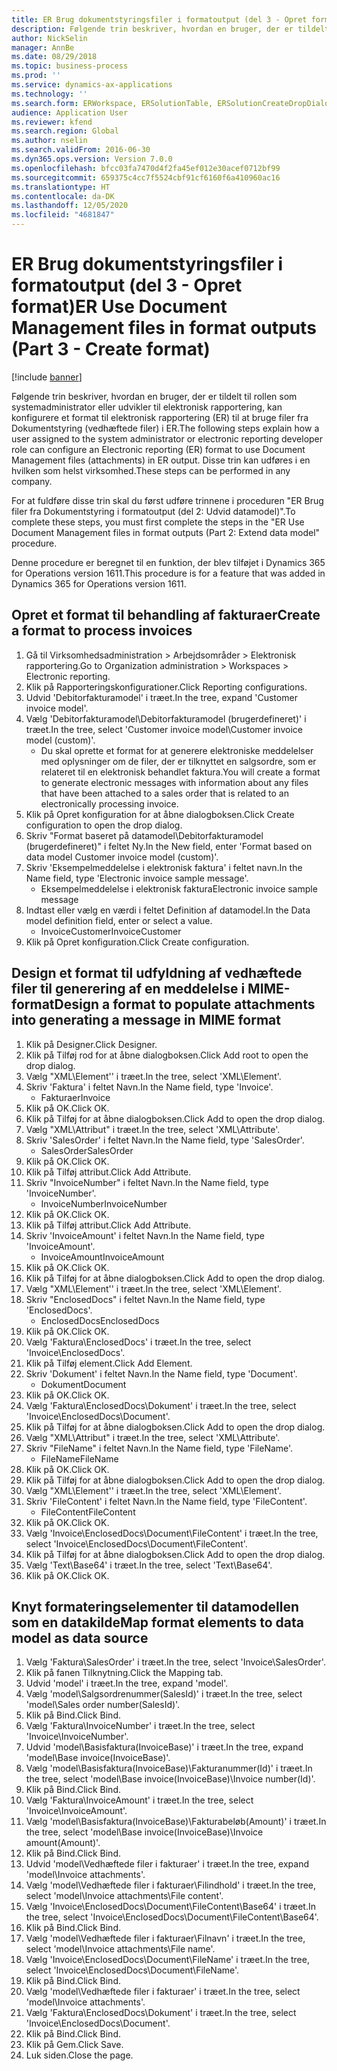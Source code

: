 ```yaml
---
title: ER Brug dokumentstyringsfiler i formatoutput (del 3 - Opret format)
description: Følgende trin beskriver, hvordan en bruger, der er tildelt rollen som systemadministrator eller udvikler til elektronisk rapportering, kan konfigurere et format til elektronisk rapportering til at bruge filer fra Dokumentstyring (vedhæftede filer) i ER-output.
author: NickSelin
manager: AnnBe
ms.date: 08/29/2018
ms.topic: business-process
ms.prod: ''
ms.service: dynamics-ax-applications
ms.technology: ''
ms.search.form: ERWorkspace, ERSolutionTable, ERSolutionCreateDropDialog, EROperationDesigner, ERComponentTypeDropDialog
audience: Application User
ms.reviewer: kfend
ms.search.region: Global
ms.author: nselin
ms.search.validFrom: 2016-06-30
ms.dyn365.ops.version: Version 7.0.0
ms.openlocfilehash: bfcc03fa7470d4f2fa45ef012e30acef0712bf99
ms.sourcegitcommit: 659375c4cc7f5524cbf91cf6160f6a410960ac16
ms.translationtype: HT
ms.contentlocale: da-DK
ms.lasthandoff: 12/05/2020
ms.locfileid: "4681847"
---
```

# <a name="er-use-document-management-files-in-format-outputs-part-3---create-format"></a><span data-ttu-id="0fd2f-103">ER Brug dokumentstyringsfiler i formatoutput (del 3 - Opret format)</span><span class="sxs-lookup"><span data-stu-id="0fd2f-103">ER Use Document Management files in format outputs (Part 3 - Create format)</span></span>

[!include [banner](../../includes/banner.md)]

<span data-ttu-id="0fd2f-104">Følgende trin beskriver, hvordan en bruger, der er tildelt til rollen som systemadministrator eller udvikler til elektronisk rapportering, kan konfigurere et format til elektronisk rapportering (ER) til at bruge filer fra Dokumentstyring (vedhæftede filer) i ER.</span><span class="sxs-lookup"><span data-stu-id="0fd2f-104">The following steps explain how a user assigned to the system administrator or electronic reporting developer role can configure an Electronic reporting (ER) format to use Document Management files (attachments) in ER output.</span></span> <span data-ttu-id="0fd2f-105">Disse trin kan udføres i en hvilken som helst virksomhed.</span><span class="sxs-lookup"><span data-stu-id="0fd2f-105">These steps can be performed in any company.</span></span>

<span data-ttu-id="0fd2f-106">For at fuldføre disse trin skal du først udføre trinnene i proceduren "ER Brug filer fra Dokumentstyring i formatoutput (del 2: Udvid datamodel)".</span><span class="sxs-lookup"><span data-stu-id="0fd2f-106">To complete these steps, you must first complete the steps in the "ER Use Document Management files in format outputs (Part 2: Extend data model" procedure.</span></span>

<span data-ttu-id="0fd2f-107">Denne procedure er beregnet til en funktion, der blev tilføjet i Dynamics 365 for Operations version 1611.</span><span class="sxs-lookup"><span data-stu-id="0fd2f-107">This procedure is for a feature that was added in Dynamics 365 for Operations version 1611.</span></span>


## <a name="create-a-format-to-process-invoices"></a><span data-ttu-id="0fd2f-108">Opret et format til behandling af fakturaer</span><span class="sxs-lookup"><span data-stu-id="0fd2f-108">Create a format to process invoices</span></span>
1. <span data-ttu-id="0fd2f-109">Gå til Virksomhedsadministration > Arbejdsområder > Elektronisk rapportering.</span><span class="sxs-lookup"><span data-stu-id="0fd2f-109">Go to Organization administration > Workspaces > Electronic reporting.</span></span>
2. <span data-ttu-id="0fd2f-110">Klik på Rapporteringskonfigurationer.</span><span class="sxs-lookup"><span data-stu-id="0fd2f-110">Click Reporting configurations.</span></span>
3. <span data-ttu-id="0fd2f-111">Udvid 'Debitorfakturamodel' i træet.</span><span class="sxs-lookup"><span data-stu-id="0fd2f-111">In the tree, expand 'Customer invoice model'.</span></span>
4. <span data-ttu-id="0fd2f-112">Vælg 'Debitorfakturamodel\Debitorfakturamodel (brugerdefineret)' i træet.</span><span class="sxs-lookup"><span data-stu-id="0fd2f-112">In the tree, select 'Customer invoice model\Customer invoice model (custom)'.</span></span>
    * <span data-ttu-id="0fd2f-113">Du skal oprette et format for at generere elektroniske meddelelser med oplysninger om de filer, der er tilknyttet en salgsordre, som er relateret til en elektronisk behandlet faktura.</span><span class="sxs-lookup"><span data-stu-id="0fd2f-113">You will create a format to generate electronic messages with information about any files that have been attached to a sales order that is related to an electronically processing invoice.</span></span>  
5. <span data-ttu-id="0fd2f-114">Klik på Opret konfiguration for at åbne dialogboksen.</span><span class="sxs-lookup"><span data-stu-id="0fd2f-114">Click Create configuration to open the drop dialog.</span></span>
6. <span data-ttu-id="0fd2f-115">Skriv "Format baseret på datamodel\Debitorfakturamodel (brugerdefineret)" i feltet Ny.</span><span class="sxs-lookup"><span data-stu-id="0fd2f-115">In the New field, enter 'Format based on data model Customer invoice model (custom)'.</span></span>
7. <span data-ttu-id="0fd2f-116">Skriv 'Eksempelmeddelelse i elektronisk faktura' i feltet navn.</span><span class="sxs-lookup"><span data-stu-id="0fd2f-116">In the Name field, type 'Electronic invoice sample message'.</span></span>
    * <span data-ttu-id="0fd2f-117">Eksempelmeddelelse i elektronisk faktura</span><span class="sxs-lookup"><span data-stu-id="0fd2f-117">Electronic invoice sample message</span></span>  
8. <span data-ttu-id="0fd2f-118">Indtast eller vælg en værdi i feltet Definition af datamodel.</span><span class="sxs-lookup"><span data-stu-id="0fd2f-118">In the Data model definition field, enter or select a value.</span></span>
    * <span data-ttu-id="0fd2f-119">InvoiceCustomer</span><span class="sxs-lookup"><span data-stu-id="0fd2f-119">InvoiceCustomer</span></span>  
9. <span data-ttu-id="0fd2f-120">Klik på Opret konfiguration.</span><span class="sxs-lookup"><span data-stu-id="0fd2f-120">Click Create configuration.</span></span>

## <a name="design-a-format-to-populate-attachments-into-generating-a-message-in-mime-format"></a><span data-ttu-id="0fd2f-121">Design et format til udfyldning af vedhæftede filer til generering af en meddelelse i MIME-format</span><span class="sxs-lookup"><span data-stu-id="0fd2f-121">Design a format to populate attachments into generating a message in MIME format</span></span>
1. <span data-ttu-id="0fd2f-122">Klik på Designer.</span><span class="sxs-lookup"><span data-stu-id="0fd2f-122">Click Designer.</span></span>
2. <span data-ttu-id="0fd2f-123">Klik på Tilføj rod for at åbne dialogboksen.</span><span class="sxs-lookup"><span data-stu-id="0fd2f-123">Click Add root to open the drop dialog.</span></span>
3. <span data-ttu-id="0fd2f-124">Vælg "XML\Element'' i træet.</span><span class="sxs-lookup"><span data-stu-id="0fd2f-124">In the tree, select 'XML\Element'.</span></span>
4. <span data-ttu-id="0fd2f-125">Skriv 'Faktura' i feltet Navn.</span><span class="sxs-lookup"><span data-stu-id="0fd2f-125">In the Name field, type 'Invoice'.</span></span>
    * <span data-ttu-id="0fd2f-126">Fakturaer</span><span class="sxs-lookup"><span data-stu-id="0fd2f-126">Invoice</span></span>  
5. <span data-ttu-id="0fd2f-127">Klik på OK.</span><span class="sxs-lookup"><span data-stu-id="0fd2f-127">Click OK.</span></span>
6. <span data-ttu-id="0fd2f-128">Klik på Tilføj for at åbne dialogboksen.</span><span class="sxs-lookup"><span data-stu-id="0fd2f-128">Click Add to open the drop dialog.</span></span>
7. <span data-ttu-id="0fd2f-129">Vælg "XML\Attribut" i træet.</span><span class="sxs-lookup"><span data-stu-id="0fd2f-129">In the tree, select 'XML\Attribute'.</span></span>
8. <span data-ttu-id="0fd2f-130">Skriv 'SalesOrder' i feltet Navn.</span><span class="sxs-lookup"><span data-stu-id="0fd2f-130">In the Name field, type 'SalesOrder'.</span></span>
    * <span data-ttu-id="0fd2f-131">SalesOrder</span><span class="sxs-lookup"><span data-stu-id="0fd2f-131">SalesOrder</span></span>  
9. <span data-ttu-id="0fd2f-132">Klik på OK.</span><span class="sxs-lookup"><span data-stu-id="0fd2f-132">Click OK.</span></span>
10. <span data-ttu-id="0fd2f-133">Klik på Tilføj attribut.</span><span class="sxs-lookup"><span data-stu-id="0fd2f-133">Click Add Attribute.</span></span>
11. <span data-ttu-id="0fd2f-134">Skriv "InvoiceNumber" i feltet Navn.</span><span class="sxs-lookup"><span data-stu-id="0fd2f-134">In the Name field, type 'InvoiceNumber'.</span></span>
    * <span data-ttu-id="0fd2f-135">InvoiceNumber</span><span class="sxs-lookup"><span data-stu-id="0fd2f-135">InvoiceNumber</span></span>  
12. <span data-ttu-id="0fd2f-136">Klik på OK.</span><span class="sxs-lookup"><span data-stu-id="0fd2f-136">Click OK.</span></span>
13. <span data-ttu-id="0fd2f-137">Klik på Tilføj attribut.</span><span class="sxs-lookup"><span data-stu-id="0fd2f-137">Click Add Attribute.</span></span>
14. <span data-ttu-id="0fd2f-138">Skriv 'InvoiceAmount' i feltet Navn.</span><span class="sxs-lookup"><span data-stu-id="0fd2f-138">In the Name field, type 'InvoiceAmount'.</span></span>
    * <span data-ttu-id="0fd2f-139">InvoiceAmount</span><span class="sxs-lookup"><span data-stu-id="0fd2f-139">InvoiceAmount</span></span>  
15. <span data-ttu-id="0fd2f-140">Klik på OK.</span><span class="sxs-lookup"><span data-stu-id="0fd2f-140">Click OK.</span></span>
16. <span data-ttu-id="0fd2f-141">Klik på Tilføj for at åbne dialogboksen.</span><span class="sxs-lookup"><span data-stu-id="0fd2f-141">Click Add to open the drop dialog.</span></span>
17. <span data-ttu-id="0fd2f-142">Vælg "XML\Element'' i træet.</span><span class="sxs-lookup"><span data-stu-id="0fd2f-142">In the tree, select 'XML\Element'.</span></span>
18. <span data-ttu-id="0fd2f-143">Skriv "EnclosedDocs" i feltet Navn.</span><span class="sxs-lookup"><span data-stu-id="0fd2f-143">In the Name field, type 'EnclosedDocs'.</span></span>
    * <span data-ttu-id="0fd2f-144">EnclosedDocs</span><span class="sxs-lookup"><span data-stu-id="0fd2f-144">EnclosedDocs</span></span>  
19. <span data-ttu-id="0fd2f-145">Klik på OK.</span><span class="sxs-lookup"><span data-stu-id="0fd2f-145">Click OK.</span></span>
20. <span data-ttu-id="0fd2f-146">Vælg 'Faktura\EnclosedDocs' i træet.</span><span class="sxs-lookup"><span data-stu-id="0fd2f-146">In the tree, select 'Invoice\EnclosedDocs'.</span></span>
21. <span data-ttu-id="0fd2f-147">Klik på Tilføj element.</span><span class="sxs-lookup"><span data-stu-id="0fd2f-147">Click Add Element.</span></span>
22. <span data-ttu-id="0fd2f-148">Skriv 'Dokument' i feltet Navn.</span><span class="sxs-lookup"><span data-stu-id="0fd2f-148">In the Name field, type 'Document'.</span></span>
    * <span data-ttu-id="0fd2f-149">Dokument</span><span class="sxs-lookup"><span data-stu-id="0fd2f-149">Document</span></span>  
23. <span data-ttu-id="0fd2f-150">Klik på OK.</span><span class="sxs-lookup"><span data-stu-id="0fd2f-150">Click OK.</span></span>
24. <span data-ttu-id="0fd2f-151">Vælg 'Faktura\EnclosedDocs\Dokument' i træet.</span><span class="sxs-lookup"><span data-stu-id="0fd2f-151">In the tree, select 'Invoice\EnclosedDocs\Document'.</span></span>
25. <span data-ttu-id="0fd2f-152">Klik på Tilføj for at åbne dialogboksen.</span><span class="sxs-lookup"><span data-stu-id="0fd2f-152">Click Add to open the drop dialog.</span></span>
26. <span data-ttu-id="0fd2f-153">Vælg "XML\Attribut" i træet.</span><span class="sxs-lookup"><span data-stu-id="0fd2f-153">In the tree, select 'XML\Attribute'.</span></span>
27. <span data-ttu-id="0fd2f-154">Skriv "FileName" i feltet Navn.</span><span class="sxs-lookup"><span data-stu-id="0fd2f-154">In the Name field, type 'FileName'.</span></span>
    * <span data-ttu-id="0fd2f-155">FileName</span><span class="sxs-lookup"><span data-stu-id="0fd2f-155">FileName</span></span>  
28. <span data-ttu-id="0fd2f-156">Klik på OK.</span><span class="sxs-lookup"><span data-stu-id="0fd2f-156">Click OK.</span></span>
29. <span data-ttu-id="0fd2f-157">Klik på Tilføj for at åbne dialogboksen.</span><span class="sxs-lookup"><span data-stu-id="0fd2f-157">Click Add to open the drop dialog.</span></span>
30. <span data-ttu-id="0fd2f-158">Vælg "XML\Element'' i træet.</span><span class="sxs-lookup"><span data-stu-id="0fd2f-158">In the tree, select 'XML\Element'.</span></span>
31. <span data-ttu-id="0fd2f-159">Skriv 'FileContent' i feltet Navn.</span><span class="sxs-lookup"><span data-stu-id="0fd2f-159">In the Name field, type 'FileContent'.</span></span>
    * <span data-ttu-id="0fd2f-160">FileContent</span><span class="sxs-lookup"><span data-stu-id="0fd2f-160">FileContent</span></span>  
32. <span data-ttu-id="0fd2f-161">Klik på OK.</span><span class="sxs-lookup"><span data-stu-id="0fd2f-161">Click OK.</span></span>
33. <span data-ttu-id="0fd2f-162">Vælg 'Invoice\EnclosedDocs\Document\FileContent' i træet.</span><span class="sxs-lookup"><span data-stu-id="0fd2f-162">In the tree, select 'Invoice\EnclosedDocs\Document\FileContent'.</span></span>
34. <span data-ttu-id="0fd2f-163">Klik på Tilføj for at åbne dialogboksen.</span><span class="sxs-lookup"><span data-stu-id="0fd2f-163">Click Add to open the drop dialog.</span></span>
35. <span data-ttu-id="0fd2f-164">Vælg 'Text\Base64' i træet.</span><span class="sxs-lookup"><span data-stu-id="0fd2f-164">In the tree, select 'Text\Base64'.</span></span>
36. <span data-ttu-id="0fd2f-165">Klik på OK.</span><span class="sxs-lookup"><span data-stu-id="0fd2f-165">Click OK.</span></span>

## <a name="map-format-elements-to-data-model-as-data-source"></a><span data-ttu-id="0fd2f-166">Knyt formateringselementer til datamodellen som en datakilde</span><span class="sxs-lookup"><span data-stu-id="0fd2f-166">Map format elements to data model as data source</span></span>
1. <span data-ttu-id="0fd2f-167">Vælg 'Faktura\SalesOrder' i træet.</span><span class="sxs-lookup"><span data-stu-id="0fd2f-167">In the tree, select 'Invoice\SalesOrder'.</span></span>
2. <span data-ttu-id="0fd2f-168">Klik på fanen Tilknytning.</span><span class="sxs-lookup"><span data-stu-id="0fd2f-168">Click the Mapping tab.</span></span>
3. <span data-ttu-id="0fd2f-169">Udvid 'model' i træet.</span><span class="sxs-lookup"><span data-stu-id="0fd2f-169">In the tree, expand 'model'.</span></span>
4. <span data-ttu-id="0fd2f-170">Vælg 'model\Salgsordrenummer(SalesId)' i træet.</span><span class="sxs-lookup"><span data-stu-id="0fd2f-170">In the tree, select 'model\Sales order number(SalesId)'.</span></span>
5. <span data-ttu-id="0fd2f-171">Klik på Bind.</span><span class="sxs-lookup"><span data-stu-id="0fd2f-171">Click Bind.</span></span>
6. <span data-ttu-id="0fd2f-172">Vælg 'Faktura\InvoiceNumber' i træet.</span><span class="sxs-lookup"><span data-stu-id="0fd2f-172">In the tree, select 'Invoice\InvoiceNumber'.</span></span>
7. <span data-ttu-id="0fd2f-173">Udvid 'model\Basisfaktura(InvoiceBase)' i træet.</span><span class="sxs-lookup"><span data-stu-id="0fd2f-173">In the tree, expand 'model\Base invoice(InvoiceBase)'.</span></span>
8. <span data-ttu-id="0fd2f-174">Vælg 'model\Basisfaktura(InvoiceBase)\Fakturanummer(Id)' i træet.</span><span class="sxs-lookup"><span data-stu-id="0fd2f-174">In the tree, select 'model\Base invoice(InvoiceBase)\Invoice number(Id)'.</span></span>
9. <span data-ttu-id="0fd2f-175">Klik på Bind.</span><span class="sxs-lookup"><span data-stu-id="0fd2f-175">Click Bind.</span></span>
10. <span data-ttu-id="0fd2f-176">Vælg 'Faktura\InvoiceAmount' i træet.</span><span class="sxs-lookup"><span data-stu-id="0fd2f-176">In the tree, select 'Invoice\InvoiceAmount'.</span></span>
11. <span data-ttu-id="0fd2f-177">Vælg 'model\Basisfaktura(InvoiceBase)\Fakturabeløb(Amount)' i træet.</span><span class="sxs-lookup"><span data-stu-id="0fd2f-177">In the tree, select 'model\Base invoice(InvoiceBase)\Invoice amount(Amount)'.</span></span>
12. <span data-ttu-id="0fd2f-178">Klik på Bind.</span><span class="sxs-lookup"><span data-stu-id="0fd2f-178">Click Bind.</span></span>
13. <span data-ttu-id="0fd2f-179">Udvid 'model\Vedhæftede filer i fakturaer' i træet.</span><span class="sxs-lookup"><span data-stu-id="0fd2f-179">In the tree, expand 'model\Invoice attachments'.</span></span>
14. <span data-ttu-id="0fd2f-180">Vælg 'model\Vedhæftede filer i fakturaer\Filindhold' i træet.</span><span class="sxs-lookup"><span data-stu-id="0fd2f-180">In the tree, select 'model\Invoice attachments\File content'.</span></span>
15. <span data-ttu-id="0fd2f-181">Vælg 'Invoice\EnclosedDocs\Document\FileContent\Base64' i træet.</span><span class="sxs-lookup"><span data-stu-id="0fd2f-181">In the tree, select 'Invoice\EnclosedDocs\Document\FileContent\Base64'.</span></span>
16. <span data-ttu-id="0fd2f-182">Klik på Bind.</span><span class="sxs-lookup"><span data-stu-id="0fd2f-182">Click Bind.</span></span>
17. <span data-ttu-id="0fd2f-183">Vælg 'model\Vedhæftede filer i fakturaer\Filnavn' i træet.</span><span class="sxs-lookup"><span data-stu-id="0fd2f-183">In the tree, select 'model\Invoice attachments\File name'.</span></span>
18. <span data-ttu-id="0fd2f-184">Vælg 'Invoice\EnclosedDocs\Document\FileName' i træet.</span><span class="sxs-lookup"><span data-stu-id="0fd2f-184">In the tree, select 'Invoice\EnclosedDocs\Document\FileName'.</span></span>
19. <span data-ttu-id="0fd2f-185">Klik på Bind.</span><span class="sxs-lookup"><span data-stu-id="0fd2f-185">Click Bind.</span></span>
20. <span data-ttu-id="0fd2f-186">Vælg 'model\Vedhæftede filer i fakturaer' i træet.</span><span class="sxs-lookup"><span data-stu-id="0fd2f-186">In the tree, select 'model\Invoice attachments'.</span></span>
21. <span data-ttu-id="0fd2f-187">Vælg 'Faktura\EnclosedDocs\Dokument' i træet.</span><span class="sxs-lookup"><span data-stu-id="0fd2f-187">In the tree, select 'Invoice\EnclosedDocs\Document'.</span></span>
22. <span data-ttu-id="0fd2f-188">Klik på Bind.</span><span class="sxs-lookup"><span data-stu-id="0fd2f-188">Click Bind.</span></span>
23. <span data-ttu-id="0fd2f-189">Klik på Gem.</span><span class="sxs-lookup"><span data-stu-id="0fd2f-189">Click Save.</span></span>
24. <span data-ttu-id="0fd2f-190">Luk siden.</span><span class="sxs-lookup"><span data-stu-id="0fd2f-190">Close the page.</span></span>

